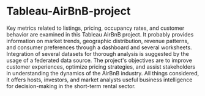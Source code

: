 # Tableau-AirBnB-project
Key metrics related to listings, pricing, occupancy rates, and customer behavior are examined in this Tableau AirBnB project.  It probably provides information on market trends, geographic distribution, revenue patterns, and consumer preferences through a dashboard and several worksheets.  Integration of several datasets for thorough analysis is suggested by the usage of a federated data source.  The project's objectives are to improve customer experiences, optimize pricing strategies, and assist stakeholders in understanding the dynamics of the AirBnB industry.  All things considered, it offers hosts, investors, and market analysts useful business intelligence for decision-making in the short-term rental sector. 







